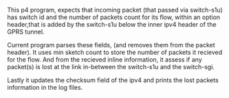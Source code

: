 This p4 program, expects that incoming packet (that passed via switch-s1u) has
switch id and the number of packets count for its flow, within an option header,that is added by the switch-s1u below the inner ipv4 header of the GPRS tunnel.

Current program parses these fields, (and removes them from the packet header).
It uses min sketch count to store the number of packets it recieved for the flow.
And from the recieved inline information, it assess if any packet(s) is lost at the link in-between the switch-s1u and the switch-sgi.

Lastly it updates the checksum field of the ipv4 and prints the lost packets information in the log files.

